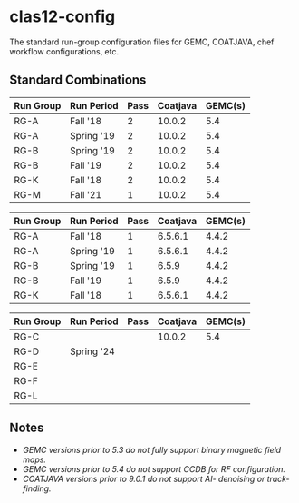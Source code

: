 # clas12-config

The standard run-group configuration files for GEMC, COATJAVA, chef workflow configurations, etc.

## Standard Combinations

| Run Group | Run Period     | Pass | Coatjava | GEMC(s) |
|-----------|------------|------|----------|---------|
| RG-A      | Fall '18   | 2    | 10.0.2   | 5.4     |
| RG-A      | Spring '19 | 2    | 10.0.2   | 5.4  |
| RG-B      | Spring '19 | 2    | 10.0.2   | 5.4  |
| RG-B      | Fall '19   | 2    | 10.0.2   | 5.4  |
| RG-K      | Fall '18   | 2    | 10.0.2   | 5.4  |
| RG-M      | Fall '21   | 1    | 10.0.2   | 5.4  |

| Run Group | Run Period     | Pass | Coatjava | GEMC(s) |
|-----------|------------|------|------------------|-----------------|
| RG-A      | Fall '18   | 1    | 6.5.6.1          | 4.4.2           |
| RG-A      | Spring '19 | 1    | 6.5.6.1          | 4.4.2           |
| RG-B      | Spring '19 | 1    | 6.5.9            | 4.4.2           |
| RG-B      | Fall '19   | 1    | 6.5.9            | 4.4.2           |
| RG-K      | Fall '18   | 1    | 6.5.6.1          | 4.4.2           |

| Run Group | Run Period | Pass | Coatjava | GEMC(s) |
|-----------|--------|------|------------------|-----------------|
| RG-C      |        |      | 10.0.2           | 5.4             |
| RG-D      | Spring '24  |      |                  |                 |
| RG-E      |        |      |                  |                 |
| RG-F      |        |      |                  |                 |
| RG-L      |        |      |                  |                 |

## Notes

* _GEMC versions prior to 5.3 do not fully support binary magnetic field maps._
* _GEMC versions prior to 5.4 do not support CCDB for RF configuration._
* _COATJAVA versions prior to 9.0.1 do not support AI- denoising or track-finding._

